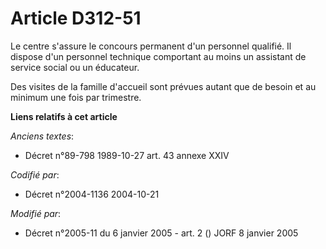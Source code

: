 # Article D312-51

Le centre s'assure le concours permanent d'un personnel qualifié. Il dispose d'un personnel technique comportant au moins un
assistant de service social ou un éducateur.

Des visites de la famille d'accueil sont prévues autant que de besoin et au minimum une fois par trimestre.

**Liens relatifs à cet article**

_Anciens textes_:

  - Décret n°89-798 1989-10-27 art. 43 annexe XXIV

_Codifié par_:

  - Décret n°2004-1136 2004-10-21

_Modifié par_:

  - Décret n°2005-11 du 6 janvier 2005 - art. 2 () JORF 8 janvier 2005
